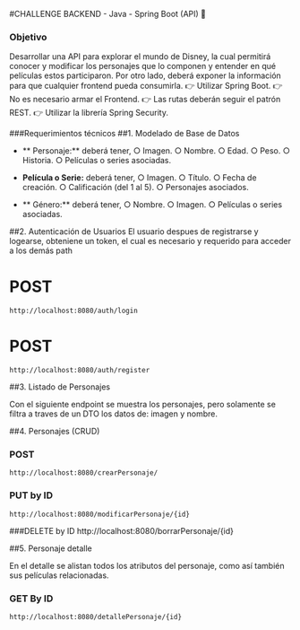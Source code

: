 #CHALLENGE BACKEND - Java - Spring Boot (API) 🚀

### Objetivo

Desarrollar una API para explorar el mundo de Disney, la cual permitirá conocer y modificar los personajes que lo componen y entender en qué películas estos participaron. Por otro lado, deberá exponer la información para que cualquier frontend pueda consumirla.
👉 Utilizar Spring Boot.
👉 No es necesario armar el Frontend.
👉 Las rutas deberán seguir el patrón REST.
👉 Utilizar la librería Spring Security.

###Requerimientos técnicos
##1. Modelado de Base de Datos
- ** Personaje:**  deberá tener,
○ Imagen.
○ Nombre.
○ Edad.
○ Peso.
○ Historia.
○ Películas o series asociadas.

- **Película o Serie:**  deberá tener,
○ Imagen.
○ Título.
○ Fecha de creación.
○ Calificación (del 1 al 5).
○ Personajes asociados.

-  ** Género:**  deberá tener,
○ Nombre.
○ Imagen.
○ Películas o series asociadas.

##2. Autenticación de Usuarios
El usuario despues de registrarse y logearse, obteniene un token, el cual es necesario y requerido para acceder a los demás path

# POST
	http://localhost:8080/auth/login

# POST
	http://localhost:8080/auth/register


##3. Listado de Personajes

Con el siguiente endpoint se muestra los personajes, pero solamente se filtra a traves de un DTO los datos de: imagen y nombre.

##4. Personajes (CRUD)

### POST
	http://localhost:8080/crearPersonaje/

### PUT by ID
	http://localhost:8080/modificarPersonaje/{id}

###DELETE by ID
	http://localhost:8080/borrarPersonaje/{id}

##5. Personaje detalle

En el detalle se alistan todos los atributos del personaje, como así también sus películas relacionadas.
### GET By ID
	http://localhost:8080/detallePersonaje/{id}




